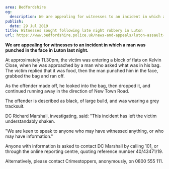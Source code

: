 ```yaml
area: Bedfordshire
og:
  description: We are appealing for witnesses to an incident in which a man was punched in the face in Luton last night.
publish:
  date: 29 Jul 2019
title: Witnesses sought following late night robbery in Luton
url: https://www.bedfordshire.police.uk/news-and-appeals/luton-assault-robbery-appeal-jul19
```

**We are appealing for witnesses to an incident in which a man was punched in the face in Luton last night.**

At approximately 11.30pm, the victim was entering a block of flats on Kelvin Close, when he was approached by a man who asked what was in his bag. The victim replied that it was food, then the man punched him in the face, grabbed the bag and ran off.

As the offender made off, he looked into the bag, then dropped it, and continued running away in the direction of New Town Road.

The offender is described as black, of large build, and was wearing a grey tracksuit.

DC Richard Marshall, investigating, said: "This incident has left the victim understandably shaken.

"We are keen to speak to anyone who may have witnessed anything, or who may have information."

Anyone with information is asked to contact DC Marshall by calling 101, or through the online reporting centre, quoting reference number 40/43471/19.

Alternatively, please contact Crimestoppers, anonymously, on 0800 555 111.
